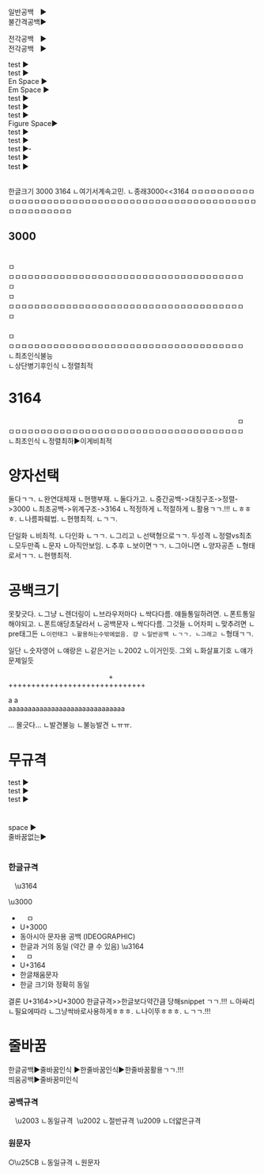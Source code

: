 ##
일반공백ㅤ▶&#x0020;  
불간격공백▶&#x00A0;  
  
전각공백ㅤ▶&#x3000;  
전각공백ㅤ▶&#x3164;  


test ▶&#x2000;  
test ▶&#x2001;  
En Space ▶&#x2002;  
Em Space ▶&#x2003;  
test ▶&#x2004;  
test ▶&#x2005;  
test ▶&#x2006;  
Figure Space▶&#x2007;  
test ▶&#x2008;  
test ▶&#x2009;  
test ▶&#x2010;  
test ▶&#x205F;  
test ▶&#x3000;  


##
한글크기
3000
3164
ㄴ여기서계속고민.
ㄴ종래3000<<3164
ㅁㅁㅁㅁㅁㅁㅁㅁㅁㅁㅁㅁㅁㅁㅁㅁㅁㅁㅁㅁㅁㅁㅁㅁㅁㅁㅁㅁㅁㅁㅁㅁㅁㅁㅁㅁㅁㅁㅁㅁㅁㅁㅁㅁㅁㅁㅁㅁㅁㅁㅁㅁㅁㅁㅁㅁㅁㅁㅁ  


## 3000
  
　　　　　　　　　　　　　　　　　　　　　　　　　　　　　　　　　　　　ㅁ  
ㅁㅁㅁㅁㅁㅁㅁㅁㅁㅁㅁㅁㅁㅁㅁㅁㅁㅁㅁㅁㅁㅁㅁㅁㅁㅁㅁㅁㅁㅁㅁㅁㅁㅁㅁㅁㅁ  
ㅁ　　　　　　　　　　　　　　　　　　　　　　　　　　　　　　　　　　　ㅁ  
ㅁㅁㅁㅁㅁㅁㅁㅁㅁㅁㅁㅁㅁㅁㅁㅁㅁㅁㅁㅁㅁㅁㅁㅁㅁㅁㅁㅁㅁㅁㅁㅁㅁㅁㅁㅁㅁ  
ㅁ  
　　　　　　　　　　　　　　　　　　　　　　　　　　　　　　　　　　　　ㅁ  
ㅁㅁㅁㅁㅁㅁㅁㅁㅁㅁㅁㅁㅁㅁㅁㅁㅁㅁㅁㅁㅁㅁㅁㅁㅁㅁㅁㅁㅁㅁㅁㅁㅁㅁㅁㅁㅁ  
ㄴ최초인식불능  
ㄴ상단병기후인식
ㄴ정렬최적
# 3164
ㅤㅤㅤㅤㅤㅤㅤㅤㅤㅤㅤㅤㅤㅤㅤㅤㅤㅤㅤㅤㅤㅤㅤㅤㅤㅤㅤㅤㅤㅤㅤㅤㅤㅤㅤㅤㅁ  
ㅁㅁㅁㅁㅁㅁㅁㅁㅁㅁㅁㅁㅁㅁㅁㅁㅁㅁㅁㅁㅁㅁㅁㅁㅁㅁㅁㅁㅁㅁㅁㅁㅁㅁㅁㅁㅁ  
ㄴ최초인식
ㄴ정렬최하▶이게비최적

# 양자선택
둘다ㄱㄱ.
ㄴ완연대체재
ㄴ현행부재.
ㄴ둘다가고.
ㄴ중간공백->대칭구조->정렬->3000
ㄴ최초공백->위계구조->3164
ㄴ적정하게
ㄴ적절하게
ㄴ활용ㄱㄱ.!!!
ㄴㅎㅎㅎ.
ㄴ나름파훼법.
ㄴ현행최적.
ㄴㄱㄱ.

단일화
ㄴ비최적.
ㄴ다인화
ㄴㄱㄱ.
ㄴ그리고
ㄴ선택형으로ㄱㄱ.
두성격
ㄴ정렬vs최초
ㄴ모두만족
ㄴ문자
ㄴ아직안보임.
ㄴ추후
ㄴ보이면ㄱㄱ.
ㄴ그아니면
ㄴ양자공존
ㄴ형태로서ㄱㄱ.
ㄴ현행최적.




# 공백크기
못찾긋다.
ㄴ그냥
ㄴ렌더링이
ㄴ브라우저마다
ㄴ싹다다름.
얘들통일하려면.
ㄴ폰트통일해야되고.
ㄴ폰트애당초달라서
ㄴ공백문자
ㄴ싹다다름.
그것들
ㄴ어차피
ㄴ맞추려면
ㄴpre태그든
ㄴ```이런태그
ㄴ활용하는수밖에없음.
걍
ㄴ일반공백
ㄴㄱㄱ.
ㄴ그래고
ㄴ```형태ㄱㄱ.

일단
ㄴ숫자영어
ㄴ얘랑은
ㄴ같은거는
ㄴ2002
ㄴ이거인듯.
그외
ㄴ화살표기호
ㄴ얘가문제일듯

                             +  
++++++++++++++++++++++++++++++  


a                            a  
aaaaaaaaaaaaaaaaaaaaaaaaaaaaaa  



...
몰긋다...
ㄴ발견불능
ㄴ불능발견
ㄴㅠㅠ.

# 무규격
test ▶&#x200B;  
test ▶&#x200C;  
test ▶&#x200D;  
#

space    ▶&#x0020;  
줄바꿈없는▶&#x00A0;  



#
### 한글규격
ㅤ\u3164  

\u3000	
- 　ㅁ
- U+3000	
- 동아시아 문자용 공백 (IDEOGRAPHIC)	
- 한글과 거의 동일 (약간 클 수 있음)
\u3164	
- ㅤㅁ
- U+3164	
- 한글채움문자	                   
- 한글 크기와 정확히 동일

결론
U+3164>>U+3000
한글규격>>한글보다약간큼
당해snippet ㄱㄱ.!!!
ㄴ아싸리
ㄴ필요에따라
ㄴ그냥싹바로사용하게ㅎㅎㅎ.
ㄴ나이뚜ㅎㅎㅎ.
ㄴㄱㄱ.!!!



# 줄바꿈
한글공백▶줄바꿈인식  ▶한줄바꿈인식▶한줄바꿈활용ㄱㄱ.!!!  
띄움공백▶줄바꿈미인식



### 공백규격
 \u2003
ㄴ동일규격
 \u2002
ㄴ절반규격
 \u2009
ㄴ더얇은규격


### 원문자
○\u25CB
ㄴ동일규격
ㄴ원문자


